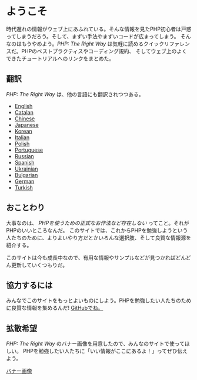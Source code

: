# ようこそ

時代遅れの情報がウェブ上にあふれている。そんな情報を見たPHP初心者は戸惑ってしまうだろう。そして、まずい手法やまずいコードが広まってしまう。
そんなのはもうやめよう。_PHP: The Right Way_ は気軽に読めるクイックリファレンスだ。PHPのベストプラクティスやコーディング規約、
そしてウェブ上のよくできたチュートリアルへのリンクをまとめた。

## 翻訳

_PHP: The Right Way_ は、他の言語にも翻訳されつつある。

* [English](http://www.phptherightway.com)
* [Catalan](http://ca.phptherightway.com)
* [Chinese](http://wulijun.github.com/php-the-right-way)
* [Japanese](http://ja.phptherightway.com)
* [Korean](http://wafe.github.io/php-the-right-way/)
* [Italian](http://it.phptherightway.com)
* [Polish](http://pl.phptherightway.com/)
* [Portuguese](http://br.phptherightway.com/)
* [Russian](http://getjump.github.io/ru-php-the-right-way)
* [Spanish](http://es.phptherightway.com)
* [Ukrainian](http://iflista.github.com/php-the-right-way/)
* [Bulgarian](http://bg.phptherightway.com/)
* [German](http://rwetzlmayr.github.io/php-the-right-way/)
* [Turkish](http://hkulekci.github.io/php-the-right-way/)

## おことわり

大事なのは、
_PHPを使うための正式なお作法など存在しない_ ってこと。それがPHPのいいところなんだ。
このサイトでは、これからPHPを勉強しようという人たちのために、よりよいやり方だとかいろんな選択肢、そして良質な情報源を紹介する。

このサイトは今も成長中なので、有用な情報やサンプルなどが見つかればどんどん更新していくつもりだ。

## 協力するには

みんなでこのサイトをもっとよいものにしよう。PHPを勉強したい人たちのために良質な情報を集めるんだ! [GitHubでね。][1]

## 拡散希望

_PHP: The Right Way_ のバナー画像を用意したので、みんなのサイトで使ってほしい。
PHPを勉強したい人たちに「いい情報がここにあるよ！」ってぜひ伝えよう。

[バナー画像][2]

[1]: https://github.com/codeguy/php-the-right-way/tree/gh-pages
[2]: /banners.html
